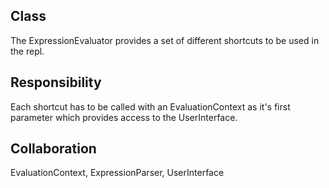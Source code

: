 Class
--------------------------------------------------------------------------------
The ExpressionEvaluator provides a set
of different shortcuts to be used in the repl.

Responsibility
--------------------------------------------------------------------------------
Each shortcut has to be called with an EvaluationContext
as it's first parameter which provides access to the
UserInterface.

Collaboration
--------------------------------------------------------------------------------
EvaluationContext, ExpressionParser, UserInterface